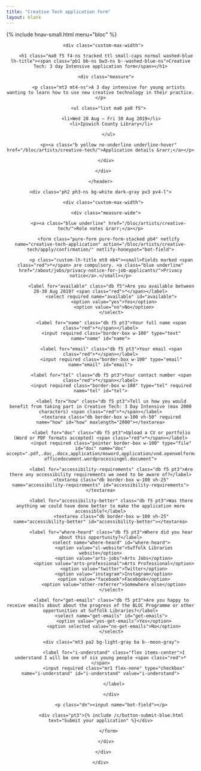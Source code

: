 ```yaml
---
title: "Creative Tech application form"
layout: blank
---
```


{% include hnav-small.html menu="bloc" %}

<article>

  <header class="ph2 ph3-ns bg-navy near-white bb b--light-gray pv3 pv4-l">

      <div class="custom-max-width">

        <h1 class="ma0 f5 f4-ns tracked ttl small-caps normal washed-blue lh-title"><span class="pb1 bb-ns bw3-ns b--washed-blue-ns">Creative Tech: 3 day Intensive application form</span></h1>

        <div class="measure">

          <p class="mt3 mt4-ns">A 3 day intensive for young artists wanting to learn how to use new creative technology in their practice.</p>

          <ul class="list ma0 pa0 f5">

            <li>Wed 28 Aug – Fri 30 Aug 2019</li>
            <li>Ipswich County Library</li>

          </ul>

          <p><a class="b yellow no-underline underline-hover" href="/bloc/artists/creative-tech/">Application details &rarr;</a></p>

        </div>

      </div>

    </header>

    <div class="ph2 ph3-ns bg-white dark-gray pv3 pv4-l">

      <div class="custom-max-width">

        <div class="measure-wide">

          <p><a class="blue underline" href="/bloc/artists/creative-tech/">Role notes &rarr;</a></p>

          <form class="pure-form pure-form-stacked pb4" netlify name="creative-tech-application" action="/bloc/artists/creative-tech/apply/confirmation/" netlify-honeypot="bot-field">

            <p class="custom-lh-title mt0 mb4"><small>Fields marked <span class="red">*</span> are compulsory. <a class="blue underline" href="/about/jobs/privacy-notice-for-job-applicants/">Privacy notice</a>.</small></p>

            <label for="available" class="db f5">Are you available between 28-30 Aug 2019? <span class="red">*</span></label>
            <select required name="available" id="available">
              <option value="yes">Yes</option>
              <option value="no">No</option>
            </select>

            <label for="name" class="db f5 pt3">Your full name <span class="red">*</span></label>
            <input required class="border-box w-100" type="text" name="name" id="name">

            <label for="email" class="db f5 pt3">Your email <span class="red">*</span></label>
            <input required class="border-box w-100" type="email" name="email" id="email">

            <label for="tel" class="db f5 pt3">Your contact number <span class="red">*</span></label>
            <input required class="border-box w-100" type="tel" required name="tel" id="tel">

            <label for="how" class="db f5 pt3">Tell us how you would benefit from taking part in Creative Tech: 3 Day Intensive (max 2000 characters) <span class="red">*</span></label>
            <textarea class="db border-box w-100 vh-50" required name="how" id="how" maxlength="2000"></textarea>

            <label for="doc" class="db f5 pt3">Upload a CV or portfolio (Word or PDF formats accepted) <span class="red">*</span></label>
            <input required class="pointer border-box w-100" type="file" id="doc" name="doc" accept=".pdf,.doc,.docx,application/msword,application/vnd.openxmlformats-officedocument.wordprocessingml.document">

            <label for="accessibility-requirements" class="db f5 pt3">Are there any accessibility requirements we need to be aware of?</label>
            <textarea class="db border-box w-100 vh-25" name="accessibility-requirements" id="accessibility-requirements"></textarea>

            <label for="accessibility-better" class="db f5 pt3">Was there anything we could have done better to make the application more accessible?</label>
            <textarea class="db border-box w-100 vh-25" name="accessibility-better" id="accessibility-better"></textarea>

            <label for="where-heard" class="db f5 pt3">Where did you hear about this opportunity?</label>
            <select name="where-heard" id="where-heard">
              <option value="sl-website">Suffolk Libraries website</option>
              <option value="arts-jobs">Arts Jobs</option>
              <option value="arts-professional">Arts Professional</option>
              <option value="twitter">Twitter</option>
              <option value="instagram">Instagram</option>
              <option value="facebook">Facebook</option>
              <option value="other-referrer">Somewhere else</option>
            </select>

            <label for="get-emails" class="db f5 pt3">Are you happy to receive emails about about the progress of the BLOC Programme or other opportunities at Suffolk Libraries?</label>
            <select name="get-emails" id="get-emails">
              <option value="yes-get-emails">Yes</option>
              <option selected value="no-get-emails">No</option>
            </select>

            <div class="mt3 pa2 bg-light-gray ba b--moon-gray">

              <label for="i-understand" class="flex items-center">I understand I will be one of six young people <span class="red">*</span>
              <input required class="mr1 flex-none" type="checkbox" name="i-understand" id="i-understand" value="i-understand">

              </label>

            </div>

            <p class="dn"><input name="bot-field"></p>

            <div class="pt3">{% include /c/button-submit-blue.html text="Submit your application" %}</div>

          </form>

        </div>

      </div>

    </div>

  </article>

